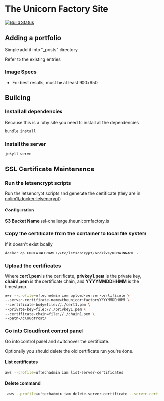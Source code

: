 # The Unicorn Factory Site

[![Build Status](https://travis-ci.org/theunicornfactory/theunicornfactory.github.io.svg?branch=master)](https://travis-ci.org/theunicornfactory/theunicornfactory.github.io)

## Adding a portfolio

Simple add it into "_posts" directory

Refer to the existing entries.

### Image Specs

* For best results, must be at least 900x650

## Building

### Install all dependencies

Because this is a ruby site you need to install all the dependencies

```bash
bundle install
```

### Install the server

```bash
jekyll serve
```

## SSL Certificate Maintenance

### Run the letsencrypt scripts

Run the letsencrypt scripts and generate the certificate (they are in [nolim1t/docker-letsencrypt](https://github.com/nolim1t/docker-letsencrypt))

#### Configuration

**S3 Bucket Name** ssl-challenge.theunicornfactory.is

### Copy the certificate from the container to local file system

If it doesn't exist locally

```bash
docker cp CONTAINERNAME:/etc/letsencrypt/archive/DOMAINNAME .
```

### Upload the certificates

Where **cert1.pem** is the certificate, **privkey1.pem** is the private key, **chain1.pem** is the certificate chain, and **YYYYMMDDHHMM** is the timestamp.

```bash
aws --profile=uftechadmin iam upload-server-certificate \
--server-certificate-name=theunicornfactoryYYYYMMDDHHMM \
--certificate-body=file://./cert1.pem \
--private-key=file://./privkey1.pem \
--certificate-chain=file://./chain1.pem \
--path=/cloudfront/
```

### Go into Cloudfront control panel

Go into control panel and switchover the certificate.

Optionally you should delete the old certificate run you're done.

#### List certificates

```bash
aws --profile=uftechadmin iam list-server-certificates
```

#### Delete command

```bash
 aws --profile=uftechadmin iam delete-server-certificate --server-certificate-name CERTIFICATENAME
```
